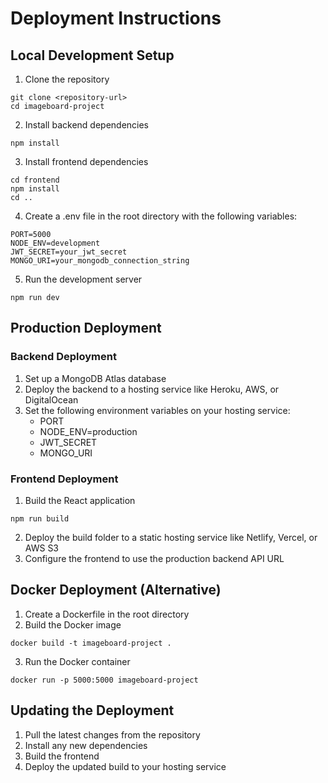 # Deployment Instructions

## Local Development Setup

1. Clone the repository
```
git clone <repository-url>
cd imageboard-project
```

2. Install backend dependencies
```
npm install
```

3. Install frontend dependencies
```
cd frontend
npm install
cd ..
```

4. Create a .env file in the root directory with the following variables:
```
PORT=5000
NODE_ENV=development
JWT_SECRET=your_jwt_secret
MONGO_URI=your_mongodb_connection_string
```

5. Run the development server
```
npm run dev
```

## Production Deployment

### Backend Deployment

1. Set up a MongoDB Atlas database
2. Deploy the backend to a hosting service like Heroku, AWS, or DigitalOcean
3. Set the following environment variables on your hosting service:
   - PORT
   - NODE_ENV=production
   - JWT_SECRET
   - MONGO_URI

### Frontend Deployment

1. Build the React application
```
npm run build
```

2. Deploy the build folder to a static hosting service like Netlify, Vercel, or AWS S3
3. Configure the frontend to use the production backend API URL

## Docker Deployment (Alternative)

1. Create a Dockerfile in the root directory
2. Build the Docker image
```
docker build -t imageboard-project .
```

3. Run the Docker container
```
docker run -p 5000:5000 imageboard-project
```

## Updating the Deployment

1. Pull the latest changes from the repository
2. Install any new dependencies
3. Build the frontend
4. Deploy the updated build to your hosting service
